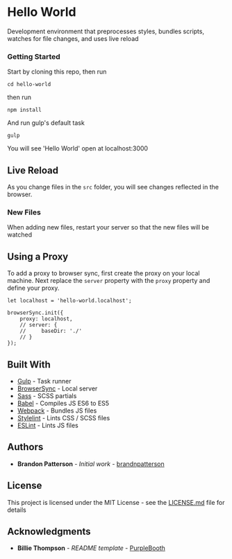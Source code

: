 # Hello World

Development environment that preprocesses styles, bundles scripts, watches for file changes, and uses live reload

### Getting Started

Start by cloning this repo, then run

```
cd hello-world
```

then run

```
npm install
```

And run gulp's default task

```
gulp
```

You will see 'Hello World' open at localhost:3000

## Live Reload

As you change files in the `src` folder, you will see changes reflected in the browser.

### New Files
When adding new files, restart your server so that the new files will be watched

## Using a Proxy

To add a proxy to browser sync, first create the proxy on your local machine. Next replace the `server` property with the `proxy` property and define your proxy.

```
let localhost = 'hello-world.localhost';

browserSync.init({
    proxy: localhost,
    // server: {
    //     baseDir: './'
    // }
});
```

## Built With

* [Gulp](https://gulpjs.com/) - Task runner
* [BrowserSync](https://browsersync.io/) - Local server
* [Sass](https://sass-lang.com/) - SCSS partials
* [Babel](https://babeljs.io/) - Compiles JS ES6 to ES5
* [Webpack](https://webpack.js.org/) - Bundles JS files
* [Stylelint](https://stylelint.io/) - Lints CSS / SCSS files
* [ESLint](https://eslint.org/) - Lints JS files


## Authors

* **Brandon Patterson** - *Initial work* - [brandnpatterson](https://github.com/brandnpatterson)

## License

This project is licensed under the MIT License - see the [LICENSE.md](LICENSE.md) file for details

## Acknowledgments

* **Billie Thompson** - *README template* - [PurpleBooth](https://github.com/PurpleBooth)
